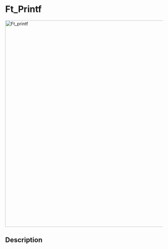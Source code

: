 # Ft_Printf

<img width="661" alt="Ft_printf" src="https://github.com/user-attachments/assets/4355d238-fcc6-4af0-afa6-8e35790c22ac">

## Description
